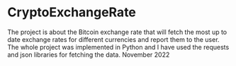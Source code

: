 # CryptoExchangeRate
The project is about the Bitcoin exchange rate that will fetch the most up to date exchange rates for different currencies and report them to the user.
The whole project was implemented in Python and I have used the requests and json libraries for fetching the data.
November 2022
